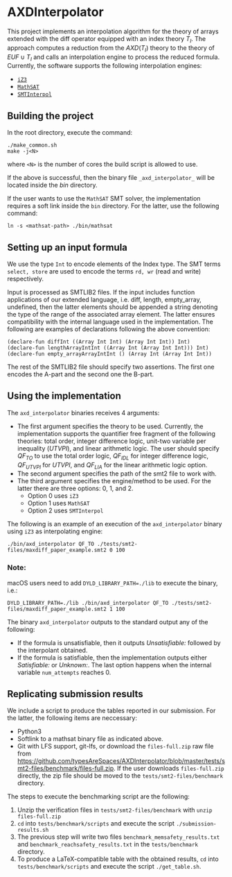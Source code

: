 # AXDInterpolator

This project implements an interpolation algorithm
for the theory of arrays extended with the diff 
operator equipped with an index theory $T_I$. 
The approach computes a reduction from the $AXD(T_I)$
theory to the theory of $EUF \cup T_I$ and 
calls an interpolation engine to process the 
reduced formula. Currently, the software supports the following
interpolation engines:

- [`iZ3`](https://github.com/Z3Prover/z3/releases/tag/z3-4.7.1)
- [`MathSAT`](https://mathsat.fbk.eu)
- [`SMTInterpol`](https://github.com/ultimate-pa/smtinterpol)

## Building the project

In the root directory, execute the command:

```
./make_common.sh
make -j<N>
```
where `<N>` is the number of cores the build script is allowed to use.

If the above is successful, then the binary file ``_axd_interpolator_``
will be located inside the _bin_ directory.

If the user wants to use the `MathSAT` SMT solver, the 
implementation requires a soft link inside the ``bin``
directory. For the latter, use the following command:

```
ln -s <mathsat-path> ./bin/mathsat
```

## Setting up an input formula

We use the type `Int` to encode elements of the Index type. 
The SMT terms `select, store` are used to encode the terms `rd, wr` (read and write) 
respectively.

Input is processed as SMTLIB2 files. If the input
includes function applications of our extended
language, i.e. diff, length, empty_array, undefined,
then the latter elements should be appended a string
denoting the type of the range of the associated
array element. The latter ensures compatibility with
the internal language used in the implementation.
The following are examples of declarations following
the above convention:

```
(declare-fun diffInt ((Array Int Int) (Array Int Int)) Int)
(declare-fun lengthArrayIntInt ((Array Int (Array Int Int))) Int)
(declare-fun empty_arrayArrayIntInt () (Array Int (Array Int Int))
```

The rest of the SMTLIB2 file should specify two assertions. 
The first one encodes the A-part and the second one the B-part. 

## Using the implementation

The ``axd_interpolator`` binaries receives 4 arguments:

* The first argument specifies the theory to be used. Currently, the implementation supports the quantifier free fragment of the following theories: total order, integer difference logic, unit-two variable per inequality ($UTVPI$), and linear arithmetic logic. The user should specify $QF_{TO}$ to use the total order logic, $QF_{IDL}$ for integer difference logic, $QF_{UTVPI}$ for $UTVPI$, and $QF_{LIA}$ for the linear arithmetic logic option.
* The second argument specifies the path of the smt2 file to work with.
* The third argument specifies the engine/method to be used. For the latter there are three options: 0, 1, and 2. 
  - Option 0 uses ``iZ3`` 
  - Option 1 uses ``MathSAT``
  - Option 2 uses ``SMTInterpol``

The following is an example of an execution of the ``axd_interpolator`` binary using ``iZ3`` as interpolating engine:

```
./bin/axd_interpolator QF_TO ./tests/smt2-files/maxdiff_paper_example.smt2 0 100
```

### Note:

macOS users need to add ``DYLD_LIBRARY_PATH=./lib`` to execute the binary, i.e.:

```
DYLD_LIBRARY_PATH=./lib ./bin/axd_interpolator QF_TO ./tests/smt2-files/maxdiff_paper_example.smt2 1 100
```


The binary ``axd_interpolator`` outputs to the standard output any of the following:

* If the formula is unsatisfiable, then it outputs *Unsatisfiable:* followed by the interpolant obtained.
* If the formula is satisfiable, then the implementation outputs either *Satisfiable:* or *Unknown:*. The last option happens when the internal variable ``num_attempts`` reaches 0.

## Replicating submission results

We include a script to produce the tables reported in our submission. 
For the latter, the following items are neccessary:

* Python3
* Softlink to a mathsat binary file as indicated above.
* Git with LFS support, git-lfs, or download the `files-full.zip` raw file from https://github.com/typesAreSpaces/AXDInterpolator/blob/master/tests/smt2-files/benchmark/files-full.zip. If the user downloads `files-full.zip` directly, the zip file should be moved to the `tests/smt2-files/benchmark` directory.

The steps to execute the benchmarking script are the following:

1. Unzip the verification files in `tests/smt2-files/benchmark`  with `unzip files-full.zip`
2. `cd` into `tests/benchmark/scripts` and execute the script `./submission-results.sh`
3. The previous step will write two files `benchmark_memsafety_results.txt` and `benchmark_reachsafety_results.txt` in the `tests/benchmark` directory. 
4. To produce a LaTeX-compatible table with the obtained results, `cd` into `tests/benchmark/scripts` and execute the script `./get_table.sh`. 
